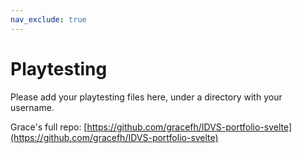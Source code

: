 ```yaml
---
nav_exclude: true
---
```


# Playtesting

Please add your playtesting files here, under a directory with your username.

Grace's full repo: [https://github.com/gracefh/IDVS-portfolio-svelte](https://github.com/gracefh/IDVS-portfolio-svelte)
